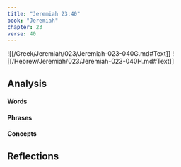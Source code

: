 ```yaml
---
title: "Jeremiah 23:40"
book: "Jeremiah"
chapter: 23
verse: 40
---
```

![[/Greek/Jeremiah/023/Jeremiah-023-040G.md#Text]]
![[/Hebrew/Jeremiah/023/Jeremiah-023-040H.md#Text]]

## Analysis

#### Words

#### Phrases

#### Concepts

## Reflections
